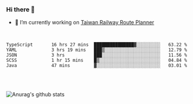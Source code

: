### Hi there 👋

- 🔭 I’m currently working on [Taiwan Railway Route Planner](https://github.com/Taiwan-Railway-Route-Planner)

<br/>

<!--START_SECTION:waka-->

```text
TypeScript       16 hrs 27 mins  ███████████████▓░░░░░░░░░   63.22 %
YAML             3 hrs 19 mins   ███▒░░░░░░░░░░░░░░░░░░░░░   12.79 %
JSON             3 hrs           ███░░░░░░░░░░░░░░░░░░░░░░   11.56 %
SCSS             1 hr 15 mins    █▒░░░░░░░░░░░░░░░░░░░░░░░   04.84 %
Java             47 mins         ▓░░░░░░░░░░░░░░░░░░░░░░░░   03.01 %
```

<!--END_SECTION:waka-->

<br/>
<br/>

![Anurag's github stats](https://github-readme-stats.vercel.app/api?username=DepickereSven&show_icons=true&theme=tokyonight)



<!--
**DepickereSven/DepickereSven** is a ✨ _special_ ✨ repository because its `README.md` (this file) appears on your GitHub profile.

Here are some ideas to get you started:

- 🔭 I’m currently working on ...
- 🌱 I’m currently learning ...
- 👯 I’m looking to collaborate on ...
- 🤔 I’m looking for help with ...
- 💬 Ask me about ...
- 📫 How to reach me: ...
- 😄 Pronouns: ...
- ⚡ Fun fact: ...
-->
